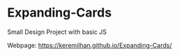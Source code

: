 # Expanding-Cards
Small Design Project with basic JS

Webpage: https://keremilhan.github.io/Expanding-Cards/
